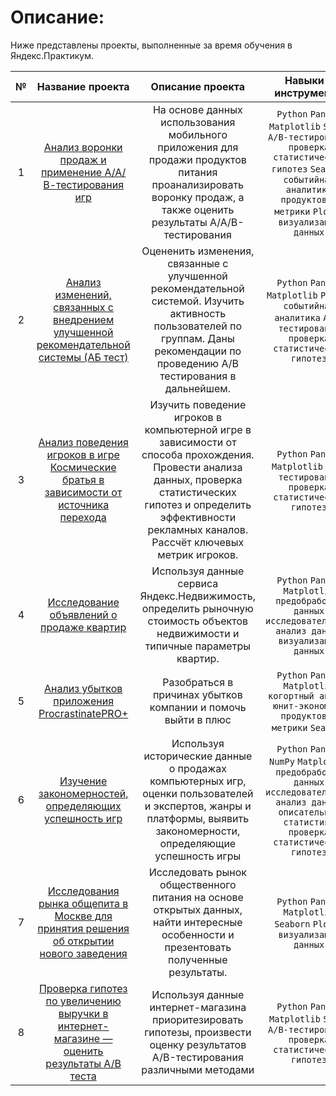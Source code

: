 # Описание:
Ниже представлены проекты, выполненные за время обучения в Яндекс.Практикум.

|№ | Название проекта | Описание проекта |Навыки и инструменты|
| :--------------------: | :---------------------: |:---------------------------:| :--------------------: |
|1| [Анализ воронки продаж и применение А/А/В-тестирования игр](https://goo.su/5FIOoB)| На основе данных использования мобильного приложения для продажи продуктов питания проанализировать воронку продаж, а также оценить результаты A/A/B-тестирования |``Python`` ``Pandas`` ``Matplotlib`` ``SciPy`` ``A/B-тестирование`` ``проверка статистических гипотез`` ``Seaborn`` ``событийная аналитика`` ``продуктовые метрики`` ``Plotly`` ``визуализация данных``|
|2|[Анализ изменений, связанных с внедрением улучшенной рекомендательной системы (АБ тест)](https://goo.su/IbJh)|Оцененить изменения, связанные с улучшенной рекомендательной системой. Изучить активность пользователей по группам. Даны рекомендации по проведению А/В тестирования в дальнейшем. | ``Python`` ``Pandas`` ``Matplotlib`` ``Plotly`` ``событийная аналитика`` ``A/B-тестирование`` ``проверка статистических гипотез`` |
|3|[Анализ поведения игроков в игре Космические братья в зависимости от источника перехода](https://goo.su/MmU9g)|Изучить поведение игроков в компьютерной игре в зависимости от способа прохождения. Провести анализа данных, проверка статистических гипотез и определить эффективности рекламных каналов. Рассчёт ключевых метрик игроков. | ``Python`` ``Pandas`` ``Matplotlib`` ``A/B-тестирование`` ``проверка статистических гипотез`` |
|4|[ Исследование объявлений о продаже квартир](https://goo.su/JqqNXU)|Используя данные сервиса Яндекс.Недвижимость, определить рыночную стоимость объектов недвижимости и типичные параметры квартир.| ``Python`` ``Pandas`` ``Matplotlib`` ``предобработка данных`` ``исследовательский анализ данных`` ``визуализация данных``|
|5|[Анализ убытков приложения ProcrastinatePRO+](https://goo.su/Yd3WcX)|Разобраться в причинах убытков компании и помочь выйти в плюс| ``Python`` ``Pandas`` ``Matplotlib`` ``когортный анализ`` ``юнит-экономика`` ``продуктовые метрики`` ``Seaborn`` |
|6|[Изучение закономерностей, определяющих успешность игр]([https://goo.su/yldU](https://github.com/LisTatiana/Practicum_tasks/blob/main/%D0%98%D0%B7%D1%83%D1%87%D0%B5%D0%BD%D0%B8%D0%B5%20%D0%B7%D0%B0%D0%BA%D0%BE%D0%BD%D0%BE%D0%BC%D0%B5%D1%80%D0%BD%D0%BE%D1%81%D1%82%D0%B5%D0%B9%2C%20%D0%BE%D0%BF%D1%80%D0%B5%D0%B4%D0%B5%D0%BB%D1%8F%D1%8E%D1%89%D0%B8%D1%85%20%D1%83%D1%81%D0%BF%D0%B5%D1%88%D0%BD%D0%BE%D1%81%D1%82%D1%8C%20%D0%B8%D0%B3%D1%80/%D0%98%D0%B7%D1%83%D1%87%D0%B5%D0%BD%D0%B8%D0%B5%20%D0%B7%D0%B0%D0%BA%D0%BE%D0%BD%D0%BE%D0%BC%D0%B5%D1%80%D0%BD%D0%BE%D1%81%D1%82%D0%B5%D0%B9%20%D0%BE%D0%BF%D1%80%D0%B5%D0%B4%D0%B5%D0%BB%D1%8F%D1%8E%D1%89%D0%B8%D1%85%20%D1%83%D1%81%D0%BF%D0%B5%D1%88%D0%BD%D0%BE%D1%81%D1%82%D1%8C%20%D0%B8%D0%B3%D1%80.ipynb))| Используя исторические данные о продажах компьютерных игр, оценки пользователей и экспертов, жанры и платформы, выявить закономерности, определяющие успешность игры  | ``Python`` ``Pandas`` ``NumPy`` ``Matplotlib`` ``предобработка данных`` ``исследовательский анализ данных`` ``описательная статистика`` ``проверка статистических гипотез`` |
|7|[Исследования рынка общепита в Москве для принятия решения об открытии нового заведения](https://goo.su/iNn350)|Исследовать рынок общественного питания на основе открытых данных, найти интересные особенности и презентовать полученные результаты. | ``Python`` ``Pandas`` ``Matplotlib`` ``Seaborn`` ``Plotly`` ``визуализация данных`` |
|8|[Проверка гипотез по увеличению выручки в интернет-магазине — оценить результаты A/B теста](https://goo.su/X879V)|Используя данные интернет-магазина приоритезировать гипотезы, произвести оценку результатов A/B-тестирования различными методами | ``Python`` ``Pandas`` ``Matplotlib`` ``SciPy`` ``A/B-тестирование`` ``проверка статистических гипотез`` |
